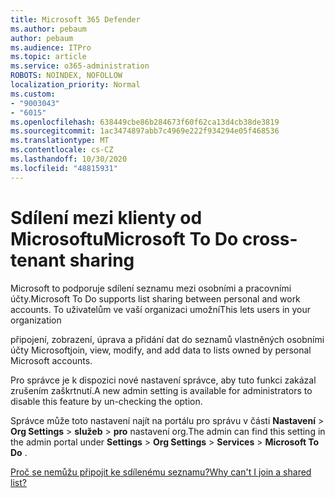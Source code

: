 ```yaml
---
title: Microsoft 365 Defender
ms.author: pebaum
author: pebaum
ms.audience: ITPro
ms.topic: article
ms.service: o365-administration
ROBOTS: NOINDEX, NOFOLLOW
localization_priority: Normal
ms.custom:
- "9003043"
- "6015"
ms.openlocfilehash: 638449cbe86b284673f60f62ca13d4cb38de3819
ms.sourcegitcommit: 1ac3474897abb7c4969e222f934294e05f468536
ms.translationtype: MT
ms.contentlocale: cs-CZ
ms.lasthandoff: 10/30/2020
ms.locfileid: "48815931"
---
```

# <a name="microsoft-to-do-cross-tenant-sharing"></a><span data-ttu-id="a182f-102">Sdílení mezi klienty od Microsoftu</span><span class="sxs-lookup"><span data-stu-id="a182f-102">Microsoft To Do cross-tenant sharing</span></span>

<span data-ttu-id="a182f-103">Microsoft to podporuje sdílení seznamu mezi osobními a pracovními účty.</span><span class="sxs-lookup"><span data-stu-id="a182f-103">Microsoft To Do supports list sharing between personal and work accounts.</span></span> <span data-ttu-id="a182f-104">To uživatelům ve vaší organizaci umožní</span><span class="sxs-lookup"><span data-stu-id="a182f-104">This lets users in your organization</span></span>

<span data-ttu-id="a182f-105">připojení, zobrazení, úprava a přidání dat do seznamů vlastněných osobními účty Microsoft</span><span class="sxs-lookup"><span data-stu-id="a182f-105">join, view, modify, and add data to lists owned by personal Microsoft accounts.</span></span>

<span data-ttu-id="a182f-106">Pro správce je k dispozici nové nastavení správce, aby tuto funkci zakázal zrušením zaškrtnutí.</span><span class="sxs-lookup"><span data-stu-id="a182f-106">A new admin setting is available for administrators to disable this feature by un-checking the option.</span></span>

<span data-ttu-id="a182f-107">Správce může toto nastavení najít na portálu pro správu v části **Nastavení**  >  **Org Settings**  >  **služeb**  >  **pro** nastavení org.</span><span class="sxs-lookup"><span data-stu-id="a182f-107">The admin can find this setting in the admin portal under **Settings** > **Org Settings** > **Services** > **Microsoft To Do** .</span></span>  

[<span data-ttu-id="a182f-108">Proč se nemůžu připojit ke sdílenému seznamu?</span><span class="sxs-lookup"><span data-stu-id="a182f-108">Why can't I join a shared list?</span></span>](https://support.microsoft.com/office/why-can-t-i-join-a-shared-list-3a6195de-e3a8-437a-b562-7c8c011dc574?ui=en-us&rs=en-us&ad=us)